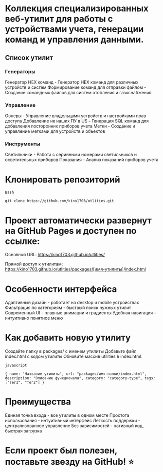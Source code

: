 # Коллекция специализированных веб-утилит для работы с устройствами учета, генерации команд и управления данными.

##  Список утилит

### Генераторы

Генератор HEX команд - Генератор HEX команд для различных устройств и систем
Формирование команд для отправки файлом - Создание командных файлов для систем отопления и газоснабжения

### Управление

Овнеры - Управление владельцами устройств и настройками прав доступа
Добавление не наших ПУ в US - Генерация SQL команд для добавления посторонних приборов учета
Метки - Создание и управление метками для устройств и объектов

###  Инструменты

Светильники - Работа с серийными номерами светильников и осветительных приборов
Показания - Анализ показаний приборов учета

# Клонировать репозиторий
`Bash`

`git clone https://github.com/kino1703/utlities.git`


# Проект автоматически развернут на GitHub Pages и доступен по ссылке:

Основной URL: https://kino1703.github.io/utlities/

Прямой доступ к утилитам: https://kino1703.github.io/utlities/packages/[имя-утилиты]/index.html


#  Особенности интерфейса

Адаптивный дизайн - работает на desktop и mobile устройствах
Фильтрация по категориям - быстрый поиск нужных утилит
Современный UI - плавные анимации и градиенты
Удобная навигация - интуитивно понятное меню


# Как добавить новую утилиту


Создайте папку в packages/ с именем утилиты
Добавьте файл index.html с кодом утилиты
Обновите массив utilities в index.html:

`javascript`

`{
    name: "Название утилиты",
    url: "packages/имя-папки/index.html",
    description: "Описание функционала",
    category: "category-type",
    tags: ["тег1", "тег2"]
}`


# Преимущества

Единая точка входа - все утилиты в одном месте
Простота использования - интуитивный интерфейс
Легкость поддержки - централизованное управление
Без зависимостей - нативный код, быстрая загрузка

# Если проект был полезен, поставьте звезду на GitHub! ⭐ 



